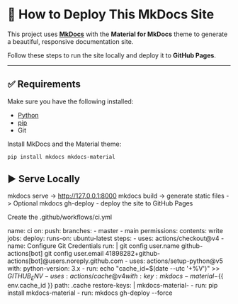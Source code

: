 # 📘 How to Deploy This MkDocs Site

This project uses **[MkDocs](https://www.mkdocs.org/)** with the **Material for MkDocs** theme to generate a beautiful, responsive documentation site.

Follow these steps to run the site locally and deploy it to **GitHub Pages**.

---

## ✅ Requirements

Make sure you have the following installed:

- [Python](https://www.python.org/downloads/)
- [pip](https://pip.pypa.io/)
- Git

Install MkDocs and the Material theme:

```bash
pip install mkdocs mkdocs-material
```

## ▶️ Serve Locally

mkdocs serve -> http://127.0.0.1:8000
mkdocs build -> generate static files -> Optional
mkdocs gh-deploy - deploy the site to GitHub Pages

Create the .github/workflows/ci.yml

name: ci
on:
  push:
    branches:
      - master
      - main
permissions:
  contents: write
jobs:
  deploy:
    runs-on: ubuntu-latest
    steps:
      - uses: actions/checkout@v4
      - name: Configure Git Credentials
        run: |
          git config user.name github-actions[bot]
          git config user.email 41898282+github-actions[bot]@users.noreply.github.com
      - uses: actions/setup-python@v5
        with:
          python-version: 3.x
      - run: echo "cache_id=$(date --utc '+%V')" >> $GITHUB_ENV
      - uses: actions/cache@v4
        with:
          key: mkdocs-material-${{ env.cache_id }}
          path: .cache
          restore-keys: |
            mkdocs-material-
      - run: pip install mkdocs-material
      - run: mkdocs gh-deploy --force

